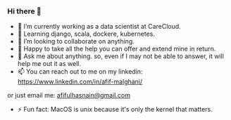 ### Hi there 👋

- 🔭 I’m currently working as a data scientist at CareCloud.
- 🌱 Learning django, scala, dockere, kubernetes.
- 👯 I’m looking to collaborate on anything.
- 🤔 Happy to take all the help you can offer and extend mine in return.
- 💬 Ask me about anything. so, even if I may not be able to answer, it will help me out it as well.
- 📫 You can reach out to me on my linkedin:
https://www.linkedin.com/in/afif-malghani/

or just email me:
afifulhasnain@gmail.com

- ⚡ Fun fact: MacOS is unix because it's only the kernel that matters.
